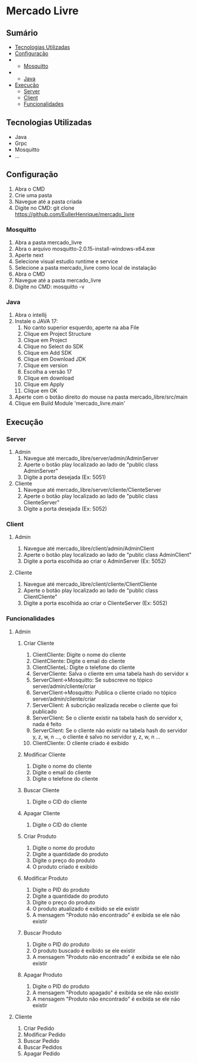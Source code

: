 # Mercado Livre

## Sumário

- [Tecnologias Utilizadas](#tecnologias-utilizadas)
- [Configuração](#configuração)
- - [Mosquitto](#mosquitto)
- - [Java](#java)
- [Execução](#execução)
  - [Server](#server)   
  - [Client](#client)
  - [Funcionalidades](#funcionalidades)
  
## Tecnologias Utilizadas

- Java
- Grpc
- Mosquitto
- ...

## Configuração

1. Abra o CMD
2. Crie uma pasta
3. Navegue até a pasta criada
4. Digite no CMD: git clone https://github.com/EullerHenrique/mercado_livre

### Mosquitto

1. Abra a pasta mercado_livre
2. Abra o arquivo mosquitto-2.0.15-install-windows-x64.exe
3. Aperte next
4. Selecione visual estudio runtime e service
5. Selecione a pasta mercado_livre como local de instalação
6. Abra o CMD
7. Navegue até a pasta mercado_livre
8. Digite no CMD: mosquitto -v

### Java

1. Abra o intellij 
2. Instale o JAVA 17:  
    1. No canto superior esquerdo, aperte na aba File
    2. Clique em Project Structure
    3. Clique em Project
    4. Clique no Select do SDK
    5. Clique em Add SDK
    6. Clique em Download JDK
    7. Clique em version 
    8. Escolha a versão 17
    9. Clique em download
    10. Clique em Apply
    11. Clique em OK
4. Aperte com o botão direito do mouse na pasta mercado_libre/src/main
5. Clique em Build Module 'mercado_livre.main'

## Execução

###  Server

1. Admin
    1. Navegue até mercado_libre/server/admin/AdminServer
    2. Aperte o botão play localizado ao lado de "public class AdminServer"
    3. Digite a porta desejada (Ex: 5051)
2. Cliente
    1. Navegue até mercado_libre/server/cliente/ClienteServer
    2. Aperte o botão play localizado ao lado de "public class ClienteServer"
    3. Digite a porta desejada (Ex: 5052)
    
### Client

1. Admin
     1. Navegue até mercado_libre/client/admin/AdminClient
     2. Aperte o botão play localizado ao lado de "public class AdminClient"
     3. Digite a porta escolhida ao criar o AdminServer (Ex: 5052)

2. Cliente
    1. Navegue até mercado_libre/client/cliente/ClientCliente
    2. Aperte o botão play localizado ao lado de "public class ClientCliente"
    3. Digite a porta escolhida ao criar o ClienteServer (Ex: 5052)

### Funcionalidades

1. Admin
    1. Criar Cliente
        1. ClientCliente: Digite o nome do cliente
        2. ClientCliente: Digite o email do cliente
        3. ClientClienteL: Digite o telefone do cliente
        4. ServerCliente: Salva o cliente em uma tabela hash do servidor x
        4. ServerClient->Mosquitto: Se subscreve no tópico server/admin/cliente/criar  
        5. ServerClient->Mosquitto: Publica o cliente criado no tópico server/admin/cliente/criar 
        6. ServerClient: A subcrição realizada recebe o cliente que foi publicado 
        7. ServerClient: Se o cliente existir na tabela hash do servidor x, nada é feito
        8. ServerClient: Se o cliente não existir na tabela hash do servidor y, z, w, n ..., o cliente é salvo  no servidor y, z, w, n ... 
        4. ClientCliente: O cliente criado é exibido
        
    2. Modificar Cliente
        1. Digite o nome do cliente
        2. Digite o email do cliente
        3. Digite o telefone do cliente
    3. Buscar Cliente
        1. Digite o CID do cliente
    4. Apagar Cliente
        1. Digite o CID do cliente
    5. Criar Produto
        1. Digite o nome do produto
        2. Digite a quantidade do produto
        3. Digite o preço do produto
        4. O produto criado é exibido
    6. Modificar Produto
        1. Digite o PID do produto
        2. Digite a quantidade do produto
        3. Digite o preço do produto
        4. O produto atualizado é exibido se ele existir
        5. A mensagem "Produto não encontrado" é exibida se ele não existir
    7. Buscar Produto
        1. Digite o PID do produto
        2. O produto buscado é exibido se ele existir
        3. A mensagem "Produto não encontrado" é exibida se ele não existir
    8. Apagar Produto
        1. Digite o PID do produto 
        2. A mensagem "Produto apagado" é exibida se ele não existir
        3. A mensagem "Produto não encontrado" é exibida se ele não existir
   
2. Cliente
    1. Criar Pedido
    2. Modificar Pedido
    3. Buscar Pedido
    4. Buscar Pedidos
    5. Apagar Pedido






                                                 


